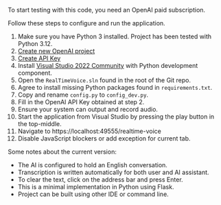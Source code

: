 To start testing with this code, you need an OpenAI paid subscription.

Follow these steps to configure and run the application.
1. Make sure you have Python 3 installed. Project has been tested with Python 3.12.
2. [Create new OpenAI project](https://help.openai.com/en/articles/9186755-managing-projects-in-the-api-platform)
3. [Create API Key](https://help.openai.com/en/articles/8867743-assign-api-key-permissions)
4. Install [Visual Studio 2022 Community](https://visualstudio.microsoft.com/vs/community/) with Python development component.
5. Open the `RealTimeVoice.sln` found in the root of the Git repo.
6. Agree to install missing Python packages found in `requirements.txt`.
7. Copy and rename `config.py` to `config_dev.py`.
8. Fill in the OpenAI API Key obtained at step 2.
9. Ensure your system can output and record audio.
10. Start the application from Visual Studio by pressing the play button in the top-middle.
11. Navigate to https://localhost:49555/realtime-voice
12. Disable JavaScript blockers or add exception for current tab.

Some notes about the current version:
* The AI is configured to hold an English conversation.
* Transcription is written automatically for both user and AI assistant.
* To clear the text, click on the address bar and press Enter.
* This is a minimal implementation in Python using Flask.
* Project can be built using other IDE or command line.

